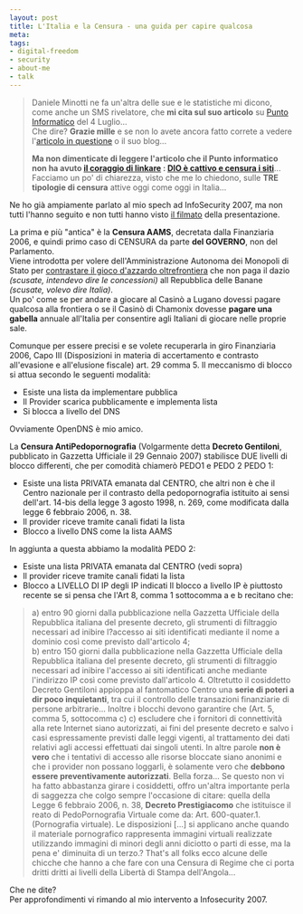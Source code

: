 ```yaml
--- 
layout: post
title: L'Italia e la Censura - una guida per capire qualcosa
meta: 
tags: 
- digital-freedom
- security
- about-me
- talk
---
```

> Daniele Minotti ne fa un'altra delle sue e le statistiche mi dicono, come anche un SMS rivelatore, che **mi cita sul suo articolo** su [Punto Informatico](http://punto-informatico.it/p.aspx?i=2031873) del 4 Luglio...  
> Che dire? **Grazie mille** e se non lo avete ancora fatto correte a vedere l'[articolo in questione](http://punto-informatico.it/p.aspx?i=2031873) o il suo blog...
>  
> **Ma non dimenticate di leggere l'articolo che il Punto informatico non ha avuto [il coraggio di linkare](http://www.lastknight.com/2007/07/03/dio-e-cattivo-e-censura-i-siti/) : [DIO è cattivo e censura i siti](http://www.lastknight.com/2007/07/03/dio-e-cattivo-e-censura-i-siti/)**...
Facciamo un po' di chiarezza, visto che me lo chiedono, sulle **TRE tipologie di censura** attive oggi come oggi in Italia...  
  
Ne ho già ampiamente parlato al mio spech ad InfoSecurity 2007, ma non tutti l'hanno seguito e non tutti hanno visto [il filmato](http://www.lastknight.com/2007/03/03/eludere-i-controlli-di-polizia-il-video-completo/) della presentazione.  
  
La prima e più "antica" è la **Censura AAMS**, decretata dalla Finanziaria 2006, e quindi primo caso di CENSURA da parte **del GOVERNO**, non del Parlamento.  
Viene introdotta per volere dell'Amministrazione Autonoma dei Monopoli di Stato per [contrastare il gioco d'azzardo
oltrefrontiera](http://www.lastknight.com/2006/02/13/censura-11-dopo-sky-offline-i-siti-di-gioco-di-azzardo/) che non paga il dazio *(scusate, intendevo dire le
concessioni)* all Repubblica delle Banane *(scusate, volevo dire Italia)*.  
Un po' come se per andare a giocare al Casinò a Lugano
dovessi pagare qualcosa alla frontiera o se il Casinò di Chamonix dovesse **pagare una gabella** annuale all'Italia per consentire agli Italiani di giocare nelle proprie sale.  
  
Comunque per essere precisi e se volete recuperarla in giro Finanziaria 2006, Capo III (Disposizioni in materia di accertamento e contrasto all'evasione e all'elusione fiscale) art. 29 comma 5.
Il meccanismo di blocco si attua secondo le seguenti modalità:  
*  Esiste una lista da implementare pubblica
*  Il Provider scarica pubblicamente e implementa lista
*  Si blocca a livello del DNS
  
Ovviamente OpenDNS è mio amico.  
  
La **Censura AntiPedopornografia** (Volgarmente detta **Decreto Gentiloni**, pubblicato in
Gazzetta Ufficiale il 29 Gennaio 2007) stabilisce DUE livelli di blocco
differenti, che per comodità chiamerò PEDO1 e PEDO 2
PEDO 1:
*  Esiste una lista PRIVATA emanata dal CENTRO, che altri non è che il Centro nazionale per il contrasto della pedopornografia istituito ai sensi dell'art. 14-bis della legge 3 agosto 1998, n. 269, come modificata dalla legge 6 febbraio 2006, n. 38.
*  Il provider riceve tramite canali fidati la lista
*  Blocco a livello DNS come la lista AAMS
  
In aggiunta a questa abbiamo la modalità PEDO 2:
*  Esiste una lista PRIVATA emanata dal CENTRO (vedi sopra)
*  Il provider riceve tramite canali fidati la lista
*  Blocco a LIVELLO DI IP degli IP indicati
Il blocco a livello IP è piuttosto recente se si pensa che l'Art 8, comma 1 sottocomma a e b recitano che:
> a) entro 90 giorni dalla pubblicazione nella Gazzetta Ufficiale della Repubblica italiana del presente decreto, gli strumenti di filtraggio necessari ad inibire l?accesso ai siti identificati mediante il nome a dominio così come previsto dall'articolo 4;  
> b) entro 150 giorni dalla pubblicazione nella Gazzetta Ufficiale della Repubblica italiana del presente decreto, gli strumenti di filtraggio necessari ad inibire l'accesso ai siti identificati anche mediante l'indirizzo IP così come previsto dall'articolo 4.
Oltretutto il cosiddetto Decreto Gentiloni appioppa al fantomatico
Centro una **serie di poteri a dir poco inquietanti**, tra cui il controllo
delle transazioni finanziarie di persone arbitrarie...
Inoltre i blocchi devono garantire che (Art. 5, comma 5, sottocomma c)
> c)  escludere che i fornitori di connettività alla rete Internet siano autorizzati, ai fini del presente decreto e salvo i casi espressamente previsti dalle leggi vigenti, al trattamento dei dati relativi agli accessi effettuati dai singoli utenti.
In altre parole **non è vero** che i tentativi di accesso alle risorse bloccate siano anonimi e che i provider non possano loggarli, è solamente vero che **debbono essere preventivamente autorizzati**. Bella forza...
Se questo non vi ha fatto abbastanza girare i cosiddetti, offro un'altra importante perla di saggezza che colgo sempre l'occasione di citare: quella della Legge 6 febbraio 2006, n. 38, **Decreto Prestigiacomo** che istituisce il reato di PedoPornografia Virtuale come da:
> Art. 600-quater.1. (Pornografia virtuale). Le disposizioni [...] si applicano anche quando il materiale pornografico rappresenta immagini virtuali realizzate utilizzando immagini di minori degli anni diciotto o parti di esse, ma la pena e' diminuita di un terzo.?
That's all folks ecco alcune delle chicche che hanno a che fare con una
Censura di Regime che ci porta dritti dritti ai livelli della Libertà di
Stampa dell'Angola...  
  
Che ne dite?  
Per approfondimenti vi rimando al mio intervento a Infosecurity 2007.
   
